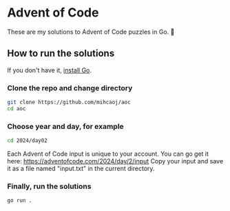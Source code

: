 # Advent of Code

These are my solutions to Advent of Code puzzles in Go. 🎄

## How to run the solutions

If you don't have it, [install Go](https://go.dev/dl/).

### Clone the repo and change directory
```bash
git clone https://github.com/mihcaoj/aoc
cd aoc
```

### Choose year and day, for example
```bash
cd 2024/day02
```

Each Advent of Code input is unique to your account. 
You can go get it here: https://adventofcode.com/2024/day/2/input
Copy your input and save it as a file named "input.txt" in the current directory.

### Finally, run the solutions
```bash
go run .
```

